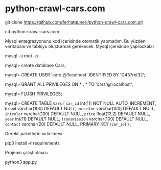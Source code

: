 # python-crawl-cars.com

git clone https://github.com/ferhatguneri/python-crawl-cars.com.git

cd python-crawl-cars.com

Mysql entegrasyonunu kod içerisinde otomatik yapmadım. Bu yüzden veritabanı ve tabloyu oluşturmak gerekecek.
Mysql içerisinde yapılackalar

mysql -u root -p

mysql> create database Cars;

mysql> CREATE USER 'cars'@'localhost' IDENTIFIED BY 'G457ret32';

mysql> GRANT ALL PRIVILEGES ON * . * TO 'cars'@'localhost';

mysql> FLUSH PRIVILEGES;

mysql> CREATE TABLE `Cars` (
  `car_id` int(11) NOT NULL AUTO_INCREMENT,
  `brand` varchar(100) DEFAULT NULL,
  `extcolor` varchar(100) DEFAULT NULL,
  `intcolor` varchar(100) DEFAULT NULL,
  `price` float(13,2) DEFAULT NULL,
  `year` int(11) DEFAULT NULL,
  `transmission` varchar(100) DEFAULT NULL,
  `contact` varchar(20) DEFAULT NULL,
  PRIMARY KEY (`car_id`)
) ;

Gerekli paketlerin indirilmesi

pip3 install -r requirements

Projenin çalıştırılması

python3 app.py

